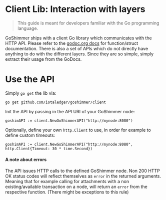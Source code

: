 # Client Lib: Interaction with layers

> This guide is meant for developers familiar with the Go programming language.

GoShimmer ships with a client Go library which communicates with the HTTP API. Please refer to the [godoc.org docs](https://godoc.org/github.com/iotaledger/goshimmer/client) for function/struct documentation. There is also a set of APIs which do not directly have anything to do with the different layers. Since they are so simple, simply extract their usage from the GoDocs.

# Use the API

Simply `go get` the lib via:
```
go get github.com/iotaledger/goshimmer/client
```

Init the API by passing in the API URI of your GoShimmer node:
```
goshimAPI := client.NewGoShimmerAPI("http://mynode:8080")
```

Optionally, define your own `http.Client` to use, in order for example to define custom timeouts:
```
goshimAPI := client.NewGoShimmerAPI("http://mynode:8080", http.Client{Timeout: 30 * time.Second})
```

#### A note about errors

The API issues HTTP calls to the defined GoShimmer node. Non 200 HTTP OK status codes will reflect themselves as `error` in the returned arguments. Meaning that for example calling for attachments with a non existing/available transaction on a node, will return an `error` from the respective function. (There might be exceptions to this rule)
